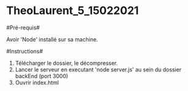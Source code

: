 # TheoLaurent_5_15022021


#Pré-requis#

Avoir 'Node' installé sur sa machine.

#Instructions#

1) Télécharger le dossier, le décompresser.
2) Lancer le serveur en executant 'node server.js' au sein du dossier backEnd (port 3000)
3) Ouvrir index.html

